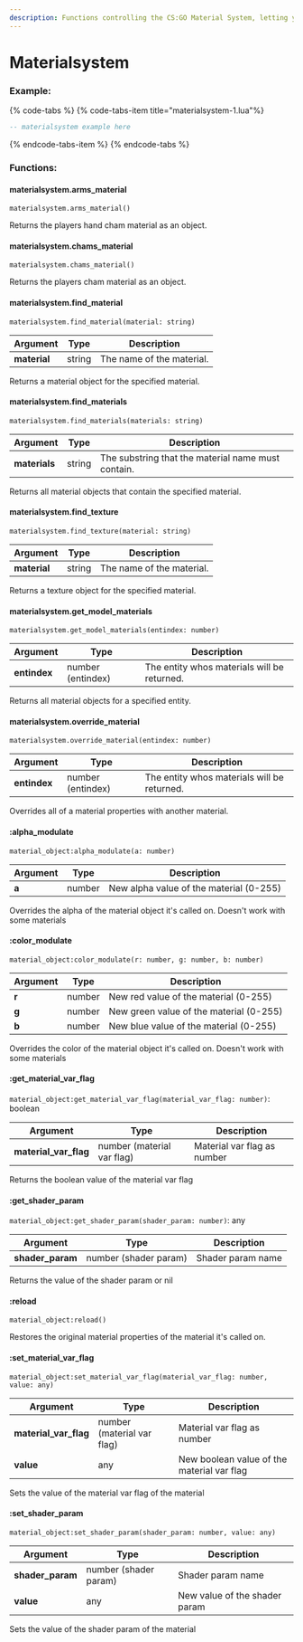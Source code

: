 ```yaml
---
description: Functions controlling the CS:GO Material System, letting you modulate, swap, remove materials and set their shader params / material vars
---
```


# Materialsystem

### Example:

{% code-tabs %}
{% code-tabs-item  title="materialsystem-1.lua"%}
```lua
-- materialsystem example here
```

{% endcode-tabs-item %}
{% endcode-tabs %}

### Functions:
#### materialsystem.arms_material

`materialsystem.arms_material()`

Returns the players hand cham material as an object.


#### materialsystem.chams_material

`materialsystem.chams_material()`

Returns the players cham material as an object.


#### materialsystem.find_material

`materialsystem.find_material(material: string)`

Argument | Type | Description
-------- | ---- | -----------
  **material** | string | The name of the material.

Returns a material object for the specified material.


#### materialsystem.find_materials

`materialsystem.find_materials(materials: string)`

Argument | Type | Description
-------- | ---- | -----------
  **materials** | string | The substring that the material name must contain.

Returns all material objects that contain the specified material.


#### materialsystem.find_texture

`materialsystem.find_texture(material: string)`

Argument | Type | Description
-------- | ---- | -----------
  **material** | string | The name of the material.

Returns a texture object for the specified material.


#### materialsystem.get_model_materials

`materialsystem.get_model_materials(entindex: number)`

Argument | Type | Description
-------- | ---- | -----------
  **entindex** | number (entindex) | The entity whos materials will be returned.

Returns all material objects for a specified entity.


#### materialsystem.override_material

`materialsystem.override_material(entindex: number)`

Argument | Type | Description
-------- | ---- | -----------
  **entindex** | number (entindex) | The entity whos materials will be returned.

Overrides all of a material properties with another material.


#### :alpha_modulate

`material_object:alpha_modulate(a: number)`

Argument | Type | Description
-------- | ---- | -----------
  **a** | number | New alpha value of the material (0-255)

Overrides the alpha of the material object it's called on. Doesn't work with some materials


#### :color_modulate

`material_object:color_modulate(r: number, g: number, b: number)`

Argument | Type | Description
-------- | ---- | -----------
  **r** | number | New red value of the material (0-255)
  **g** | number | New green value of the material (0-255)
  **b** | number | New blue value of the material (0-255)

Overrides the color of the material object it's called on. Doesn't work with some materials


#### :get_material_var_flag

`material_object:get_material_var_flag(material_var_flag: number)`: boolean

Argument | Type | Description
-------- | ---- | -----------
  **material_var_flag** | number (material var flag) | Material var flag as number

Returns the boolean value of the material var flag


#### :get_shader_param

`material_object:get_shader_param(shader_param: number)`: any

Argument | Type | Description
-------- | ---- | -----------
  **shader_param** | number (shader param) | Shader param name

Returns the value of the shader param or nil


#### :reload

`material_object:reload()`

Restores the original material properties of the material it's called on.


#### :set_material_var_flag

`material_object:set_material_var_flag(material_var_flag: number, value: any)`

Argument | Type | Description
-------- | ---- | -----------
  **material_var_flag** | number (material var flag) | Material var flag as number
  **value** | any | New boolean value of the material var flag

Sets the value of the material var flag of the material


#### :set_shader_param

`material_object:set_shader_param(shader_param: number, value: any)`

Argument | Type | Description
-------- | ---- | -----------
  **shader_param** | number (shader param) | Shader param name
  **value** | any | New value of the shader param

Sets the value of the shader param of the material

